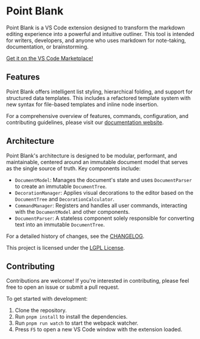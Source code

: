 # Point Blank

Point Blank is a VS Code extension designed to transform the markdown editing experience into a powerful and intuitive outliner. This tool is intended for writers, developers, and anyone who uses markdown for note-taking, documentation, or brainstorming.

[Get it on the VS Code Marketplace!](https://marketplace.visualstudio.com/items?itemName=fastblit.pointblank)

## Features

Point Blank offers intelligent list styling, hierarchical folding, and support for structured data templates. This includes a refactored template system with new syntax for file-based templates and inline node insertion.

For a comprehensive overview of features, commands, configuration, and contributing guidelines, please visit our [documentation website](https://ryanncode.github.io/point-blank/).

## Architecture

Point Blank's architecture is designed to be modular, performant, and maintainable, centered around an immutable document model that serves as the single source of truth. Key components include:

*   `DocumentModel`: Manages the document's state and uses `DocumentParser` to create an immutable `DocumentTree`.
*   `DecorationManager`: Applies visual decorations to the editor based on the `DocumentTree` and `DecorationCalculator`.
*   `CommandManager`: Registers and handles all user commands, interacting with the `DocumentModel` and other components.
*   `DocumentParser`: A stateless component solely responsible for converting text into an immutable `DocumentTree`.

For a detailed history of changes, see the [CHANGELOG](https://github.com/ryanncode/point-blank/blob/main/CHANGELOG.md).

This project is licensed under the [LGPL License](LICENSE.md).

## Contributing

Contributions are welcome! If you're interested in contributing, please feel free to open an issue or submit a pull request.

To get started with development:

1.  Clone the repository.
2.  Run `pnpm install` to install the dependencies.
3.  Run `pnpm run watch` to start the webpack watcher.
4.  Press `F5` to open a new VS Code window with the extension loaded.